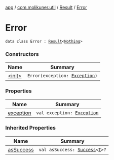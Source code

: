 [app](../../../index.md) / [com.molikuner.util](../../index.md) / [Result](../index.md) / [Error](./index.md)

# Error

`data class Error : `[`Result`](../index.md)`<`[`Nothing`](https://kotlinlang.org/api/latest/jvm/stdlib/kotlin/-nothing/index.html)`>`

### Constructors

| Name | Summary |
|---|---|
| [&lt;init&gt;](-init-.md) | `Error(exception: `[`Exception`](https://developer.android.com/reference/java/lang/Exception.html)`)` |

### Properties

| Name | Summary |
|---|---|
| [exception](exception.md) | `val exception: `[`Exception`](https://developer.android.com/reference/java/lang/Exception.html) |

### Inherited Properties

| Name | Summary |
|---|---|
| [asSuccess](../as-success.md) | `val asSuccess: `[`Success`](../-success/index.md)`<`[`T`](../index.md#T)`>?` |
